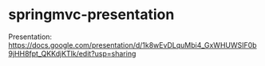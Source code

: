 # springmvc-presentation

Presentation: https://docs.google.com/presentation/d/1k8wEvDLquMbi4_GxWHUWSIF0b9jHH8fpt_QKKdjKTlk/edit?usp=sharing